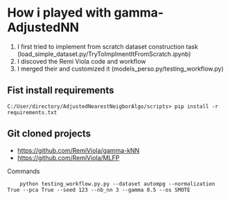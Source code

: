 # How i played with gamma-AdjustedNN

1. I first tried to implement from scratch dataset construction task (load_simple_dataset.py/TryToImplmentItFromScratch.ipynb)
2. I discoved the Remi Viola code and workflow
3. I merged their and customized it (models_perso.py/testing_workflow.py)


## Fist install requirements

```console
C:/User/directory/AdjustedNearestNeigborAlgo/scripts> pip install -r requirements.txt
```

## Git cloned projects

* https://github.com/RemiViola/gamma-kNN
* https://github.com/RemiViola/MLFP

Commands

```console
    python testing_workflow.py.py --dataset autompg --normalization True --pca True --seed 123 --nb_nn 3 --gamma 0.5 --os SMOTE
```


